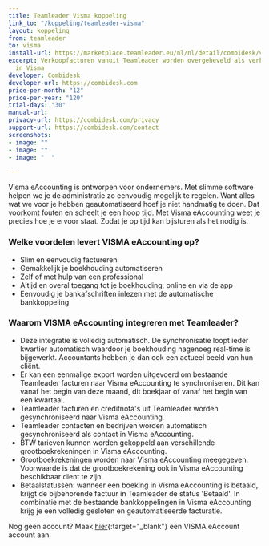 ```yaml
---
title: Teamleader Visma koppeling
link_to: "/koppeling/teamleader-visma"
layout: koppeling
from: teamleader
to: visma
install-url: https://marketplace.teamleader.eu/nl/nl/detail/combidesk/visma-e-accounting/76e1b6
excerpt: Verkoopfacturen vanuit Teamleader worden overgeheveld als verkoopfacturen
  in Visma
developer: Combidesk
developer-url: https://combidesk.com
price-per-month: "12"
price-per-year: "120"
trial-days: "30"
manual-url: 
privacy-url: https://combidesk.com/privacy
support-url: https://combidesk.com/contact
screenshots:
- image: ""
- image: ""
- image: "  "

---
```

Visma eAccounting is ontworpen voor ondernemers. Met slimme software helpen we je de administratie zo eenvoudig mogelijk te regelen. Want alles wat we voor je hebben geautomatiseerd hoef je niet handmatig te doen. Dat voorkomt fouten en scheelt je een hoop tijd.
Met Visma eAccounting weet je precies hoe je ervoor staat. Zodat je op tijd kan bijsturen als het nodig is.
​

### Welke voordelen levert VISMA eAccounting op?

* Slim en eenvoudig factureren
* Gemakkelijk je boekhouding automatiseren
* Zelf of met hulp van een professional
* Altijd en overal toegang tot je boekhouding; online en via de app
* Eenvoudig je bankafschriften inlezen met de automatische bankkoppeling
​

### Waarom VISMA eAccounting integreren met Teamleader?

* Deze integratie is volledig automatisch. De synchronisatie loopt ieder kwartier automatisch waardoor je boekhouding nagenoeg real-time is bijgewerkt. Accountants hebben je dan ook een actueel beeld van hun cliënt.
* Er kan een eenmalige export worden uitgevoerd om bestaande Teamleader facturen naar Visma eAccounting te synchroniseren. Dit kan vanaf het begin van deze maand, dit boekjaar of vanaf het begin van een kwartaal.
* Teamleader facturen en creditnota's uit Teamleader worden gesynchroniseerd naar Visma eAccounting.
* Teamleader contacten en bedrijven worden automatisch gesynchroniseerd als contact in Visma eAccounting.
* BTW tarieven kunnen worden gekoppeld aan verschillende grootboekrekeningen in Visma eAccounting.
* Grootboekrekeningen worden naar Visma eAccounting meegegeven. Voorwaarde is dat de grootboekrekening ook in Visma eAccounting beschikbaar dient te zijn.
* Betaalstatussen: wanneer een boeking in Visma eAccounting is betaald, krijgt de bijbehorende factuur in Teamleader de status 'Betaald'. In combinatie met de bestaande bankkoppelingen in Visma eAccounting krijg je een volledig gesloten en geautomatiseerde facturatie.


Nog geen account? Maak [hier](https://nl.visma.com/eaccounting/trial-eaccounting-standaard/?click=menu_button){:target="_blank"} een VISMA eAccount account aan.